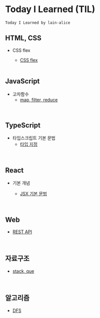 # Today I Learned (TIL)

    Today I Learned by lain-alice

## HTML, CSS

- CSS flex

  - [CSS flex](./CSS/css-flex.md)

  <br>

## JavaScript

- 고차함수
  - [map, filter, reduce](./JavaScript/higher-order-function.md)

<br>

## TypeScript

- 타입스크립트 기본 문법
  - [타입 지정](./TypeScript/typescript-type.md)

<br>

## React

- 기본 개념

  - [JSX 기본 문법](./Spring/React/jsx.md)

<br>

## Web

- [REST API](./Web/rest-api.md)

<br>

## 자료구조

- [stack, que](./DataStructure/stack-que.md)

<br>

## 알고리즘

- [DFS](./Algorithm/DFS.md)

<br>
